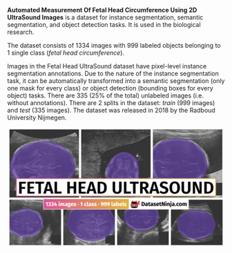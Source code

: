 **Automated Measurement Of Fetal Head Circumference Using 2D UltraSound Images** is a dataset for instance segmentation, semantic segmentation, and object detection tasks. It is used in the biological research. 

The dataset consists of 1334 images with 999 labeled objects belonging to 1 single class (*fetal head circumference*).

Images in the Fetal Head UltraSound dataset have pixel-level instance segmentation annotations. Due to the nature of the instance segmentation task, it can be automatically transformed into a semantic segmentation (only one mask for every class) or object detection (bounding boxes for every object) tasks. There are 335 (25% of the total) unlabeled images (i.e. without annotations). There are 2 splits in the dataset: *train* (999 images) and *test* (335 images). The dataset was released in 2018 by the Radboud University Nijmegen.

<img src="https://github.com/dataset-ninja/fetal-head-ultrasound/raw/main/visualizations/poster.png">
